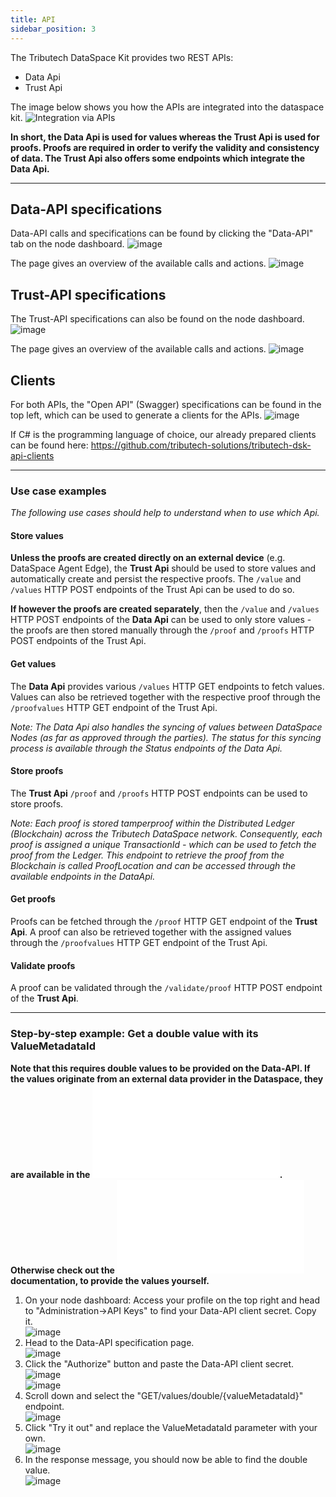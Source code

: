 ```yaml
---
title: API
sidebar_position: 3
---
```


The Tributech DataSpace Kit provides two REST APIs:

- Data Api
- Trust Api

The image below shows you how the APIs are integrated into the dataspace kit.
![Integration via APIs](assets/integration.jpg)

**In short, the Data Api is used for values whereas the Trust Api is used for proofs. Proofs are required in order to verify the validity and consistency of data. The Trust Api also offers some endpoints which integrate the Data Api.**

---

## Data-API specifications
Data-API calls and specifications can be found by clicking the "Data-API" tab on the node dashboard.
![image](assets/data_api_tab.png)

The page gives an overview of the available calls and actions.
![image](assets/data_api_base.png)

## Trust-API specifications
The Trust-API specifications can also be found on the node dashboard.
![image](assets/trust_api_tab.png)

The page gives an overview of the available calls and actions.
![image](assets/trust_api_base.png)

## Clients

For both APIs, the "Open API" (Swagger) specifications can be found in the top left, which can be used to generate a clients for the APIs.
![image](assets/data_api_swagger.png)

If C# is the programming language of choice, our already prepared clients can be found here: https://github.com/tributech-solutions/tributech-dsk-api-clients

---

### Use case examples

_The following use cases should help to understand when to use which Api._

#### Store values

**Unless the proofs are created directly on an external device** (e.g. DataSpace Agent Edge), the **Trust Api** should be used to store values and automatically create and persist the respective proofs. The `/value` and `/values` HTTP POST endpoints of the Trust Api can be used to do so.

**If however the proofs are created separately**, then the `/value` and `/values` HTTP POST endpoints of the **Data Api** can be used to only store values - the proofs are then stored manually through the `/proof` and `/proofs` HTTP POST endpoints of the Trust Api.

#### Get values

The **Data Api** provides various `/values` HTTP GET endpoints to fetch values.
Values can also be retrieved together with the respective proof through the `/proofvalues` HTTP GET endpoint of the Trust Api.

_Note: The Data Api also handles the syncing of values between DataSpace Nodes (as far as approved through the parties). The status for this syncing process is available through the Status endpoints of the Data Api._

#### Store proofs

The **Trust Api** `/proof` and `/proofs` HTTP POST endpoints can be used to store proofs.

_Note: Each proof is stored tamperproof within the Distributed Ledger (Blockchain) across the Tributech DataSpace network. Consequently, each proof is assigned a unique TransactionId - which can be used to fetch the proof from the Ledger. This endpoint to retrieve the proof from the Blockchain is called ProofLocation and can be accessed through the available endpoints in the DataApi._

#### Get proofs

Proofs can be fetched through the `/proof` HTTP GET endpoint of the **Trust Api**. A proof can also be retrieved together with the assigned values through the `/proofvalues` HTTP GET endpoint of the Trust Api.

#### Validate proofs

A proof can be validated through the `/validate/proof` HTTP POST endpoint of the **Trust Api**.

---

### Step-by-step example: **Get a double value with its ValueMetadataId**
**Note that this requires double values to be provided on the Data-API. If the values originate from an external data provider in the Dataspace, they are available in the ![Dataset subscriptions](subscribe_dataset.md). Otherwise check out the ![Provide Data](../provide_data/overview.md) documentation, to provide the values yourself.**
1. On your node dashboard: Access your profile on the top right and head to "Administration->API Keys" to find your Data-API client secret. Copy it.  
![image](assets/administration.png) 
2. Head to the Data-API specification page.  
![image](assets/data_api_tab_small.png)    
3. Click the "Authorize" button and paste the Data-API client secret.  
![image](assets/authorize.png)  
![image](assets/authorize_secret.png)
4. Scroll down and select the "GET/values/double/{valueMetadataId}" endpoint.  
![image](assets/data_api_get_double.png)
5. Click "Try it out" and replace the ValueMetadataId parameter with your own.  
![image](assets/data_api_enter_id.png)
6. In the response message, you should now be able to find the double value.  
![image](assets/server_response_success.png)